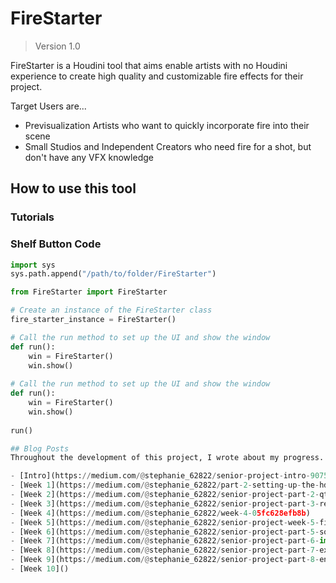# FireStarter

> Version 1.0

FireStarter is a Houdini tool that aims enable artists with no Houdini experience to create high quality and customizable fire effects for their project.

Target Users are...
- Previsualization Artists who want to quickly incorporate fire into their scene
- Small Studios and Independent Creators who need fire for a shot, but don't have any VFX knowledge

## How to use this tool
### Tutorials
### Shelf Button Code
```python
import sys
sys.path.append("/path/to/folder/FireStarter")

from FireStarter import FireStarter

# Create an instance of the FireStarter class
fire_starter_instance = FireStarter()

# Call the run method to set up the UI and show the window
def run():
    win = FireStarter()
    win.show()
    
# Call the run method to set up the UI and show the window
def run():
    win = FireStarter()
    win.show()
    
run()

## Blog Posts
Throughout the development of this project, I wrote about my progress. These blogs are short and not very detailed, but they give an overview of what was accomplished each week and what I planned to get done the next week.

- [Intro](https://medium.com/@stephanie_62822/senior-project-intro-9075419a34ed)
- [Week 1](https://medium.com/@stephanie_62822/part-2-setting-up-the-hdk-and-writing-my-first-lines-of-code-237d871f8243)
- [Week 2](https://medium.com/@stephanie_62822/senior-project-part-2-qt-set-up-and-geometry-network-creation-1a07bac79fdf)
- [Week 3](https://medium.com/@stephanie_62822/senior-project-part-3-refining-requirements-goals-f92f30beb306)
- [Week 4](https://medium.com/@stephanie_62822/week-4-05fc628efb8b)
- [Week 5](https://medium.com/@stephanie_62822/senior-project-week-5-fire-spread-and-timeline-ac048abc90c3)
- [Week 6](https://medium.com/@stephanie_62822/senior-project-part-5-software-test-plan-and-spread-set-up-df286ec6d0cc)
- [Week 7](https://medium.com/@stephanie_62822/senior-project-part-6-import-exporting-files-493ff7b0dcfe)
- [Week 8](https://medium.com/@stephanie_62822/senior-project-part-7-exporting-houdini-simulations-e4ae8905c712)
- [Week 9](https://medium.com/@stephanie_62822/senior-project-part-8-entering-maya-9c2a8639c32b)
- [Week 10]()

